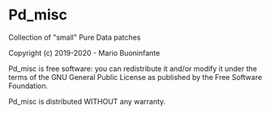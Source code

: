 # Pd_misc

Collection of "small" Pure Data patches

Copyright (c) 2019-2020 - Mario Buoninfante

Pd_misc is free software: you can redistribute it and/or modify it under the terms of the GNU General Public License as published by the Free Software Foundation.

Pd_misc is distributed WITHOUT any warranty.
